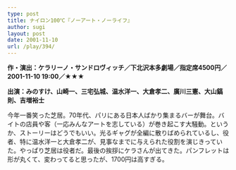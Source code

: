 ```yaml
---
type: post
title: ナイロン100℃『ノーアート・ノーライフ』
author: sugi
layout: post
date: 2001-11-10
url: /play/394/
---
```

**作・演出：ケラリーノ・サンドロヴィッチ／下北沢本多劇場／指定席4500円／2001-11-10 19:00／★★★**

**出演：みのすけ、山崎一、三宅弘城、温水洋一、大倉孝二、廣川三憲、大山鎬則、吉増裕士**

今年一番笑った芝居。70年代、パリにある日本人ばかり集まるバーが舞台。バイトの店員や客（一応みんなアートを志している）が巻き起こす大騒動。というか、ストーリーはどうでもいい。光るギャグが全編に散りばめられているし、役者、特に温水洋一と大倉孝二が、見事なまでに与えられた役割を演じきっていた。やっぱり芝居は役者だ。最後の挨拶にケラさんが出てきた。パンフレットは形が丸くて、変わってると思ったが、1700円は高すぎる。

